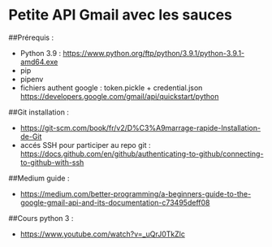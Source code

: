 # Petite API Gmail avec les sauces

##Prérequis :
* Python 3.9 : https://www.python.org/ftp/python/3.9.1/python-3.9.1-amd64.exe
* pip
* pipenv
* fichiers authent google : token.pickle + credential.json
https://developers.google.com/gmail/api/quickstart/python
  
##Git installation : 
* https://git-scm.com/book/fr/v2/D%C3%A9marrage-rapide-Installation-de-Git
* accés SSH pour participer au repo git : https://docs.github.com/en/github/authenticating-to-github/connecting-to-github-with-ssh
  
##Medium guide :
* https://medium.com/better-programming/a-beginners-guide-to-the-google-gmail-api-and-its-documentation-c73495deff08

##Cours python 3 :
* https://www.youtube.com/watch?v=_uQrJ0TkZlc

